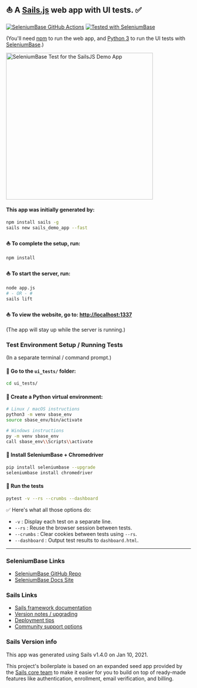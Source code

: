 ## ⛵ A [Sails.js](https://sailsjs.com) web app with UI tests. ✅

<div><a href="https://github.com/mdmintz/sails-demo-app/actions">
<img src="https://github.com/mdmintz/sails-demo-app/workflows/CI%20build/badge.svg" alt="SeleniumBase GitHub Actions" /></a> <a href="https://github.com/seleniumbase/SeleniumBase"><img src="https://img.shields.io/badge/tested%20with-SeleniumBase-04C38E.svg" alt="Tested with SeleniumBase" /></a></div>

(You'll need [npm](https://www.npmjs.com/get-npm) to run the web app, and [Python 3](https://www.python.org/downloads/) to run the UI tests with [SeleniumBase](https://github.com/seleniumbase/SeleniumBase).)

<p align="left"><a href="https://github.com/mdmintz/sails-demo-app/blob/master/ui_tests/test_sails_app.py"><img src="https://seleniumbase.io/cdn/gif/sails_app_gif.gif" alt="SeleniumBase Test for the SailsJS Demo App" title="SeleniumBase Test for the SailsJS Demo App" width="400" /></a></p>

#### This app was initially generated by:

```bash
npm install sails -g
sails new sails_demo_app --fast
```

#### ⛵ To complete the setup, run:

```bash
npm install
```

#### ⛵ To start the server, run:

```bash
node app.js
# - OR - #
sails lift
```

#### ⛵ To view the website, go to: [http://localhost:1337](http://localhost:1337)

(The app will stay up while the server is running.)

### Test Environment Setup / Running Tests

(In a separate terminal / command prompt.)

#### 🔵 Go to the ``ui_tests/`` folder:

```bash
cd ui_tests/
```

#### 🔵 Create a Python virtual environment:

```bash
# Linux / macOS instructions
python3 -m venv sbase_env
source sbase_env/bin/activate

# Windows instructions
py -m venv sbase_env
call sbase_env\\Scripts\\activate
```

#### 🔵 Install SeleniumBase + Chromedriver

```bash
pip install seleniumbase --upgrade
seleniumbase install chromedriver
```

#### 🔵 Run the tests

```bash
pytest -v --rs --crumbs --dashboard
```

✅ Here's what all those options do:

* ``-v`` : Display each test on a separate line.
* ``--rs`` : Reuse the browser session between tests.
* ``--crumbs`` : Clear cookies between tests using ``--rs``.
* ``--dashboard`` : Output test results to ``dashboard.html``.

--------

### SeleniumBase Links

+ [SeleniumBase GitHub Repo](https://github.com/seleniumbase/SeleniumBase)
+ [SeleniumBase Docs Site](https://seleniumbase.io/)

### Sails Links

+ [Sails framework documentation](https://sailsjs.com/get-started)
+ [Version notes / upgrading](https://sailsjs.com/documentation/upgrading)
+ [Deployment tips](https://sailsjs.com/documentation/concepts/deployment)
+ [Community support options](https://sailsjs.com/support)


### Sails Version info

This app was generated using Sails v1.4.0 on Jan 10, 2021.

<!-- Internally, Sails used [`sails-generate@2.0.1`](https://github.com/balderdashy/sails-generate/tree/v2.0.1/lib/core-generators/new). -->

This project's boilerplate is based on an expanded seed app provided by the [Sails core team](https://sailsjs.com/about) to make it easier for you to build on top of ready-made features like authentication, enrollment, email verification, and billing.

<!--
Note:  Generators are usually run using the globally-installed `sails` CLI (command-line interface).  This CLI version is _environment-specific_ rather than app-specific, thus over time, as a project's dependencies are upgraded or the project is worked on by different developers on different computers using different versions of Node.js, the Sails dependency in its package.json file may differ from the globally-installed Sails CLI release it was originally generated with.  (Be sure to always check out the relevant [upgrading guides](https://sailsjs.com/upgrading) before upgrading the version of Sails used by your app.)
-->
